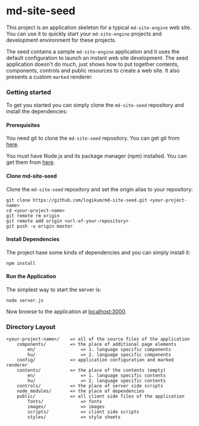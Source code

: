 # md-site-seed

This project is an application skeleton for a typical `md-site-engine` web site.
You can use it to quickly start your `md-site-engine` projects and development
environment for these projects.

The seed contains a sample `md-site-engine` application and it uses the default
configuration to launch an instant web site development. The seed application
doesn't do much, just shows how to put together contents, components, controls
and public resources to create a web site. It also presents a custom `marked`
renderer.

### Getting started

To get you started you can simply clone the `md-site-seed` repository and
install the dependencies:

#### Prerequisites

You need git to clone the `md-site-seed` repository. You can get git from
[here](https://git-scm.com/).

You must have Node.js and its package manager (npm) installed. You can get them
from [here](https://nodejs.org/).

#### Clone md-site-seed

Clone the `md-site-seed` repository and set the origin alias to your repository:

```
git clone https://github.com/logikum/md-site-seed.git <your-project-name>
cd <your-project-name>
git remote rm origin
git remote add origin <url-of-your-repository>
git push -u origin master
```

#### Install Dependencies

The project hase some kinds of dependencies and you can simply install it:

```
npm install
```

#### Run the Application

The simplest way to start the server is:

```
node server.js
```

Now browse to the application at [localhost:3000](http://localhost:3000).

### Directory Layout

```
<your-project-name>/    => all of the source files of the application
    components/         => the place of additional page elements
        en/                 => 1. language specific components
        hu/                 => 2. language specific components
    config/             => application configuration and marked renderer
    contents/           => the place of the contents (empty)
        en/                 => 1. language specific contents
        hu/                 => 2. language specific contents
    controls/           => the place of server side scripts
    node_modules/       => the place of dependencies
    public/             => all client side files of the application
        fonts/              => fonts
        images/             => images
        scripts/            => client side scripts
        styles/             => style sheets
```
